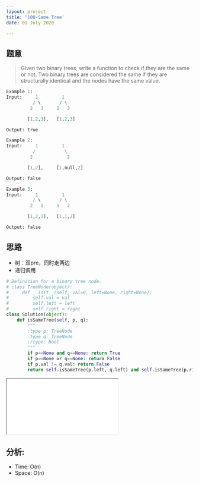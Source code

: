 ```yaml
---
layout: project
title: '100-Same Tree'
date: 01 July 2020

---
```

## 题意
> Given two binary trees, write a function to check if they are the same or not.
> Two binary trees are considered the same if they are structurally identical and the nodes have the same value.

~~~python
Example 1:
Input:     1         1
          / \       / \
         2   3     2   3

        [1,2,3],   [1,2,3]

Output: true

Example 2:
Input:     1         1
          /           \
         2             2

        [1,2],     [1,null,2]

Output: false

Example 3:
Input:     1         1
          / \       / \
         2   1     1   2

        [1,2,1],   [1,1,2]

Output: false
~~~

## 思路
- 树：双pre，同时走两边
- 递归调用

~~~python
# Definition for a binary tree node.
# class TreeNode(object):
#     def __init__(self, val=0, left=None, right=None):
#         self.val = val
#         self.left = left
#         self.right = right
class Solution(object):
    def isSameTree(self, p, q):
        """
        :type p: TreeNode
        :type q: TreeNode
        :rtype: bool
        """
        if p==None and q==None: return True
        if p==None or q==None: return False
        if p.val != q.val: return False
        return self.isSameTree(p.left, q.left) and self.isSameTree(p.right, q.right)
~~~

<iFrame src='_100_sameTree.py'></iFrame>

## 分析:
- Time: O(n) 
- Space: O(n) 

